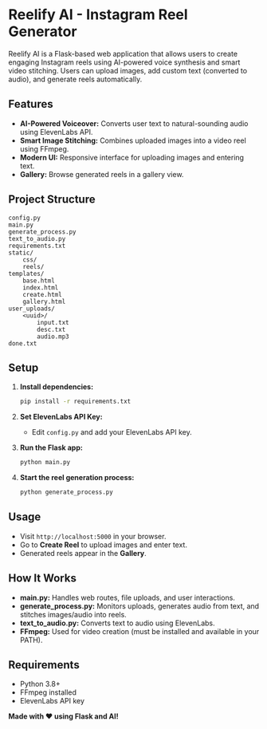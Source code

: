 # Reelify AI - Instagram Reel Generator

Reelify AI is a Flask-based web application that allows users to create engaging Instagram reels using AI-powered voice synthesis and smart video stitching. Users can upload images, add custom text (converted to audio), and generate reels automatically.

## Features

- **AI-Powered Voiceover:** Converts user text to natural-sounding audio using ElevenLabs API.
- **Smart Image Stitching:** Combines uploaded images into a video reel using FFmpeg.
- **Modern UI:** Responsive interface for uploading images and entering text.
- **Gallery:** Browse generated reels in a gallery view.

## Project Structure

```
config.py
main.py
generate_process.py
text_to_audio.py
requirements.txt
static/
    css/
    reels/
templates/
    base.html
    index.html
    create.html
    gallery.html
user_uploads/
    <uuid>/
        input.txt
        desc.txt
        audio.mp3
done.txt
```

## Setup

1. **Install dependencies:**
    ```sh
    pip install -r requirements.txt
    ```

2. **Set ElevenLabs API Key:**
    - Edit `config.py` and add your ElevenLabs API key.

3. **Run the Flask app:**
    ```sh
    python main.py
    ```

4. **Start the reel generation process:**
    ```sh
    python generate_process.py
    ```

## Usage

- Visit `http://localhost:5000` in your browser.
- Go to **Create Reel** to upload images and enter text.
- Generated reels appear in the **Gallery**.

## How It Works

- **main.py:** Handles web routes, file uploads, and user interactions.
- **generate_process.py:** Monitors uploads, generates audio from text, and stitches images/audio into reels.
- **text_to_audio.py:** Converts text to audio using ElevenLabs.
- **FFmpeg:** Used for video creation (must be installed and available in your PATH).

## Requirements

- Python 3.8+
- FFmpeg installed
- ElevenLabs API key



**Made with ❤️ using Flask and AI!**